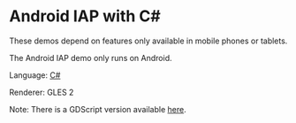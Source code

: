 # Android IAP with C#

These demos depend on features only available in mobile phones or tablets.

The Android IAP demo only runs on Android.

Language: [C#](https://docs.godotengine.org/en/latest/getting_started/scripting/c_sharp/index.html)

Renderer: GLES 2

Note: There is a GDScript version available [here](https://github.com/godotengine/godot-demo-projects/tree/master/mobile/AndroidInAppPurchasesWithCSharp).
